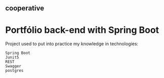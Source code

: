 ## cooperative
# Portfólio back-end with Spring Boot

Project used to put into practice my knowledge in technologies:

    Spring Boot
    Junit5 
    REST
    Swagger
    postgres
